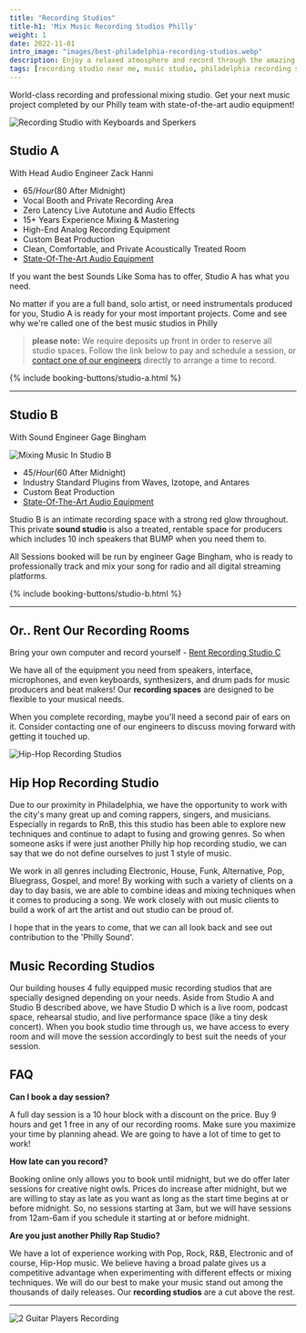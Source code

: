 ```yaml
---
title: "Recording Studios"
title-h1: 'Mix Music Recording Studios Philly'
weight: 1
date: 2022-11-01
intro_image: "images/best-philadelphia-recording-studios.webp"
description: Enjoy a relaxed atmosphere and record through the amazing analog equipment at Sounds Like Soma Philadelphia recording studio
tags: [recording studio near me, music studio, philadelphia recording studio]
---
```

World-class recording and professional mixing studio. Get your next music project completed by our Philly team with state-of-the-art audio equipment! 

<img src="/images/best-philadelphia-recording-studios.webp" loading="lazy" title="Recording Studio with Keyboards and Sperkers" alt="Recording Studio with Keyboards and Sperkers" />

## Studio A
With Head Audio Engineer Zack Hanni

- $65 / Hour ($80 After Midnight)
- Vocal Booth and Private Recording Area
- Zero Latency Live Autotune and Audio Effects
- 15+ Years Experience Mixing & Mastering
- High-End Analog Recording Equipment
- Custom Beat Production
- Clean, Comfortable, and Private Acoustically Treated Room
- <a href="/services/gearlist/" target="Gear List">State-Of-The-Art Audio Equipment</a>

If you want the best Sounds Like Soma has to offer, Studio A has what you need.

No matter if you are a full band, solo artist, or need instrumentals produced for you, Studio A is ready for your most important projects. Come and see why we're called one of the best music studios in Philly

> **please note:** We require deposits up front in order to reserve all studio spaces. Follow the link below to pay and schedule a session, or <a href="/contact/" target="Our Team of Audio Engineers">contact one of our engineers</a> directly to arrange a time to record.

<p>{% include booking-buttons/studio-a.html %}</p>

- - -

## Studio B
With Sound Engineer Gage Bingham

<img src="/images/services/music-mixing-studio-b.webp" loading="lazy" title="Mixing With Shamir" alt="Mixing Music In Studio B" />

- $45 / Hour ($60 After Midnight)
- Industry Standard Plugins from Waves, Izotope, and Antares
- Custom Beat Production
- <a href="/services/gearlist/" target="Gear List">State-Of-The-Art Audio Equipment</a>
 
Studio B is an intimate recording space with a strong red glow throughout. This private **sound studio** is also a treated, rentable space for producers which includes 10 inch speakers that BUMP when you need them to.

All Sessions booked will be run by engineer Gage Bingham, who is ready to professionally track and mix your song for radio and all digital streaming platforms.

<p>{% include booking-buttons/studio-b.html %}</p>

- - -

## Or.. Rent Our Recording Rooms
Bring your own computer and record yourself - <a href="/services/rent-studio-space/" target="Rent our studio spaces">Rent Recording Studio C</a>

We have all of the equipment you need from speakers, interface, microphones, and even keyboards, synthesizers, and drum pads for music producers and beat makers! Our **recording spaces** are designed to be flexible to your musical needs.

When you complete recording, maybe you'll need a second pair of ears on it. Consider contacting one of our engineers to discuss moving forward with getting it touched up.

<img src="/images/services/hip-hop-recording-studio-philly.webp" loading="lazy" title="Hip-Hop Recording Studios" alt="Hip-Hop Recording Studios" />

## Hip Hop Recording Studio

Due to our proximity in Philadelphia, we have the opportunity to work with the city's many great up and coming rappers, singers, and musicians. Especially in regards to RnB, this this studio has been able to explore new techniques and continue to adapt to fusing and growing genres. So when someone asks if were just another Philly hip hop recording studio, we can say that we do not define ourselves to just 1 style of music.

We work in all genres including Electronic, House, Funk, Alternative, Pop, Bluegrass, Gospel, and more! By working with such a variety of clients on a day to day basis, we are able to combine ideas and mixing techniques when it comes to producing a song. We work closely with out music clients to build a work of art the artist and out studio can be proud of. 

I hope that in the years to come, that we can all look back and see out contribution to the 'Philly Sound'.

## Music Recording Studios

Our building houses 4 fully equipped music recording studios that are specially designed depending on your needs. Aside from Studio A and Studio B described above, we have Studio D which is a live room, podcast space, rehearsal studio, and live performance space (like a tiny desk concert). When you book studio time through us, we have access to every room and will move the session accordingly to best suit the needs of your session. 

## FAQ

**Can I book a day session?**

A full day session is a 10 hour block with a discount on the price. Buy 9 hours and get 1 free in any of our recording rooms. Make sure you maximize your time by planning ahead. We are going to have a lot of time to get to work!

**How late can you record?**

Booking online only allows you to book until midnight, but we do offer later sessions for creative night owls. Prices do increase after midnight, but we are willing to stay as late as you want as long as the start time begins at or before midnight. So, no sessions starting at 3am, but we will have sessions from 12am-6am if you schedule it starting at or before midnight.

**Are you just another Philly Rap Studio?**

We have a lot of experience working with Pop, Rock, R&B, Electronic and of course, Hip-Hop music. We believe having a broad palate gives us a competitive advantage when experimenting with different effects or mixing techniques. We will do our best to make your music stand out among the thousands of daily releases. Our **recording studios** are a cut above the rest.

- - -

<img src="/images/services/band-recording-guitars.webp" loading="lazy" title="Recording Guitars" alt="2 Guitar Players Recording" />


